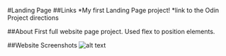 #Landing Page
##Links
    *My first Landing Page project!
    *link to the Odin Project directions

##About
First full website page project. Used flex to position elements.

##Website Screenshots
![alt text](https://github.com/hl105/Project1-landing-page/images/website-3.png?raw=true)